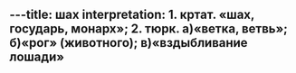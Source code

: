 ---title: шах
interpretation: 1. кртат. «шах, государь, монарх»; 2. тюрк. а)«ветка, ветвь»; б)«рог» (животного); в)«вздыбливание лошади»
---
